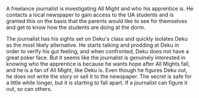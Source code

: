 A freelance journalist is investigating All Might and who his apprentice is. He contacts a local newspaper to gain access to the UA students and is granted this on the basis that the parents would like to see for themselves and get to know how the students are doing at the dorm. 

The journalist has his sights set on Deku's class and quickly isolates Deku as the most likely alternative. He starts talking and prodding at Deku in order to verify his gut feeling, and when confronted, Deku does not have a great poker face. But it seems like the journalist is genuinely interested in knowing who the apprentice is because he wants hope after All Mights fall, and he is a fan of All Might, like Deku is. Even though he figures Deku out, he does not write the story or sell it to the newspaper. The secret is safe for a little while longer, but it is starting to fall apart. If a journalist can figure it out, so can others.